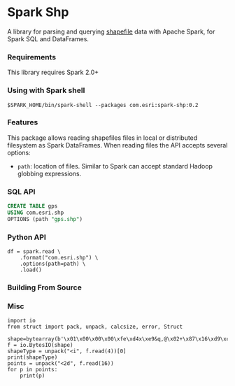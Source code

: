 # Spark Shp

A library for parsing and querying [shapefile](https://en.wikipedia.org/wiki/Shapefile) data with Apache Spark, for Spark SQL and DataFrames.

### Requirements

This library requires Spark 2.0+

### Using with Spark shell

```shell script
$SPARK_HOME/bin/spark-shell --packages com.esri:spark-shp:0.2
```

### Features

This package allows reading shapefiles files in local or distributed filesystem as Spark DataFrames. When reading files the API accepts several options:

- `path`: location of files. Similar to Spark can accept standard Hadoop globbing expressions.

### SQL API

```sql
CREATE TABLE gps
USING com.esri.shp
OPTIONS (path "gps.shp")
```

### Python API

```
df = spark.read \
    .format("com.esri.shp") \
    .options(path=path) \
    .load()
```

### Building From Source


### Misc

```
import io
from struct import pack, unpack, calcsize, error, Struct

shape=bytearray(b'\x01\x00\x00\x00\xfe\xd4x\xe9&q,@\x02+\x87\x16\xd9\xce\x13\xc0')
f = io.BytesIO(shape)
shapeType = unpack("<i", f.read(4))[0]
print(shapeType)
points = unpack("<2d", f.read(16))
for p in points:
    print(p)
```
